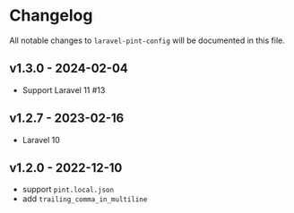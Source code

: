 # Changelog

All notable changes to `laravel-pint-config` will be documented in this file.

## v1.3.0 - 2024-02-04

- Support Laravel 11 #13

## v1.2.7 - 2023-02-16

- Laravel 10

## v1.2.0 - 2022-12-10

- support `pint.local.json`
- add `trailing_comma_in_multiline`
